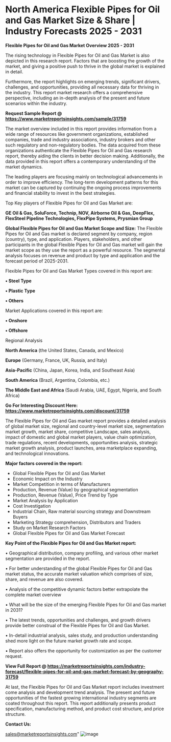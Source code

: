  # North America Flexible Pipes for Oil and Gas Market Size & Share | Industry Forecasts 2025 - 2031

<Strong> Flexible Pipes for Oil and Gas Market Overview 2025 - 2031</strong>

The rising technology in Flexible Pipes for Oil and Gas Market is also depicted in this research report. Factors that are boosting the growth of the market, and giving a positive push to thrive in the global market is explained in detail.

Furthermore, the report highlights on emerging trends, significant drivers, challenges, and opportunities, providing all necessary data for thriving in the industry. This report market research offers a comprehensive perspective, including an in-depth analysis of the present and future scenarios within the industry.

<strong>Request Sample Report @ <a href=https://www.marketreportsinsights.com/sample/31759>https://www.marketreportsinsights.com/sample/31759</a></strong>

The market overview included in this report provides information from a wide range of resources like government organizations, established companies, trade and industry associations, industry brokers and other such regulatory and non-regulatory bodies. The data acquired from these organizations authenticate the Flexible Pipes for Oil and Gas research report, thereby aiding the clients in better decision making. Additionally, the data provided in this report offers a contemporary understanding of the market dynamics.

The leading players are focusing mainly on technological advancements in order to improve efficiency. The long-term development patterns for this market can be captured by continuing the ongoing process improvements and financial stability to invest in the best strategies.

Top Key players of Flexible Pipes for Oil and Gas Market are:

<strong>GE Oil & Gas, SoluForce, Technip, NOV, Airborne Oil & Gas, DeepFlex, FlexSteel Pipeline Technologies, FlexPipe Systems, Prysmian Group</strong>

<strong><b>Global Flexible Pipes for Oil and Gas Market Scope and Size:</b></strong>
The Flexible Pipes for Oil and Gas market is declared segment by company, region (country), type, and application. Players, stakeholders, and other participants in the global Flexible Pipes for Oil and Gas market will gain the market scope as they use the report as a powerful resource. The segmental analysis focuses on revenue and product by type and application and the forecast period of 2025-2031.

Flexible Pipes for Oil and Gas Market Types covered in this report are:

<strong>• Steel Type

• Plastic Type

• Others</strong>

Market Applications covered in this report are:

<strong>• Onshore

• Offshore</strong> 

Regional Analysis

<strong>North America</strong> (the United States, Canada, and Mexico)

<strong>Europe</strong> (Germany, France, UK, Russia, and Italy)

<strong>Asia-Pacific</strong> (China, Japan, Korea, India, and Southeast Asia)

<strong>South America</strong> (Brazil, Argentina, Colombia, etc.)

<strong>The Middle East and Africa</strong> (Saudi Arabia, UAE, Egypt, Nigeria, and South Africa)

<strong>Go For Interesting Discount Here: <a href=https://www.marketreportsinsights.com/discount/31759>https://www.marketreportsinsights.com/discount/31759</a></strong>

The Flexible Pipes for Oil and Gas market report provides a detailed analysis of global market size, regional and country-level market size, segmentation market growth, market share, competitive Landscape, sales analysis, impact of domestic and global market players, value chain optimization, trade regulations, recent developments, opportunities analysis, strategic market growth analysis, product launches, area marketplace expanding, and technological innovations.

<strong><b>Major factors covered in the report:</b></strong>
<ul>
  <li>Global Flexible Pipes for Oil and Gas Market </li>
  <li>Economic Impact on the Industry</li>
  <li>Market Competition in terms of Manufacturers</li>
  <li>Production, Revenue (Value) by geographical segmentation</li>
  <li>Production, Revenue (Value), Price Trend by Type</li>
  <li>Market Analysis by Application</li>
  <li>Cost Investigation</li>
  <li>Industrial Chain, Raw material sourcing strategy and Downstream Buyers</li>
  <li>Marketing Strategy comprehension, Distributors and Traders</li>
  <li>Study on Market Research Factors</li>
  <li>Global Flexible Pipes for Oil and Gas Market Forecast</li>
</ul>

<strong><b>Key Point of the Flexible Pipes for Oil and Gas Market report:</b></strong>

• Geographical distribution, company profiling, and various other market segmentation are provided in the report.

• For better understanding of the global Flexible Pipes for Oil and Gas market status, the accurate market valuation which comprises of size, share, and revenue are also covered.

• Analysis of the competitive dynamic factors better extrapolate the complete market overview

• What will be the size of the emerging Flexible Pipes for Oil and Gas market in 2031?

• The latest trends, opportunities and challenges, and growth drivers provide better construal of the Flexible Pipes for Oil and Gas Market.

• In-detail industrial analysis, sales study, and production understanding shed more light on the future market growth rate and scope.

• Report also offers the opportunity for customization as per the customer request.

<strong><b>View Full Report @ <a href=https://marketreportsinsights.com/industry-forecast/flexible-pipes-for-oil-and-gas-market-forecast-by-geography-31759>https://marketreportsinsights.com/industry-forecast/flexible-pipes-for-oil-and-gas-market-forecast-by-geography-31759</a></b></strong>


At last, the Flexible Pipes for Oil and Gas Market report includes investment come analysis and development trend analysis. The present and future opportunities of the fastest growing international industry segments are coated throughout this report. This report additionally presents product specification, manufacturing method, and product cost structure, and price structure.

<strong>Contact Us:</strong>

sales@marketreportsinsights.com"
![image](https://github.com/user-attachments/assets/1fd07c58-0c1d-4438-b920-4ee90b34d689)

